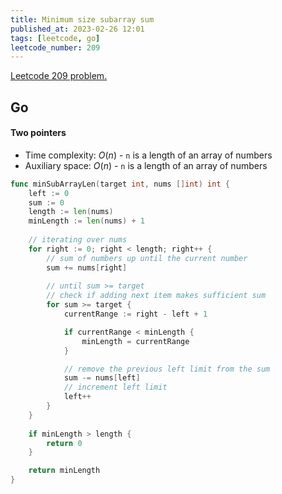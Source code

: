 ```yaml
---
title: Minimum size subarray sum
published_at: 2023-02-26 12:01
tags: [leetcode, go]
leetcode_number: 209
---
```


[Leetcode 209 problem.](https://leetcode.com/problems/minimum-size-subarray-sum/)

## Go

#### Two pointers

- Time complexity: $O(n)$ - `n` is a length of an array of numbers
- Auxiliary space: $O(n)$ - `n` is a length of an array of numbers

```go
func minSubArrayLen(target int, nums []int) int {
    left := 0
    sum := 0
    length := len(nums)
    minLength := len(nums) + 1
    
    // iterating over nums
    for right := 0; right < length; right++ {
        // sum of numbers up until the current number
        sum += nums[right]
        
        // until sum >= target
        // check if adding next item makes sufficient sum
        for sum >= target {
            currentRange := right - left + 1

            if currentRange < minLength {
                minLength = currentRange
            }

            // remove the previous left limit from the sum
            sum -= nums[left]
            // increment left limit
            left++
        }
    }
    
    if minLength > length {
        return 0
    }

    return minLength
}
```
